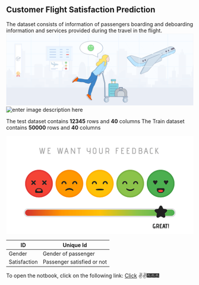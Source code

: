 ## **Customer Flight Satisfaction Prediction**
The dataset consists of information of passengers boarding and deboarding information and services provided during the travel in the flight.
![Airline satisfaction Image1.png](https://github.com/anNda1/Customer_satisfaction_survey_air_travel/blob/main/Airline%20satisfaction%20Image1.png?raw=true)
![enter image description here](https://airbus-h.assetsadobe2.com/is/image/content/dam/products-and-solutions/commercial-aircraft/cabin-and-cargo/A320_Hero_10a.jpg?wid=1280&fit=fit,1&qlt=85,0&fmt=png-alpha)

The test dataset contains **12345** rows and **40** columns
The Train dataset contains **50000** rows and **40** columns

![Image2.png](https://github.com/anNda1/Customer_satisfaction_survey_air_travel/blob/main/Image2.png?raw=true)

|ID|  Unique Id|
|--|--|
|Gender  | Gender of passenger |
|Satisfaction | Passenger satisfied or not|

To open the notbook, click on the following link: [Click](https://github.com/anNda1/Customer_satisfaction_survey_air_travel/blob/main/Flight%20Passenger%20Satisfaction%20Prediction.ipynb)
✌✌🎆🎆🎆
